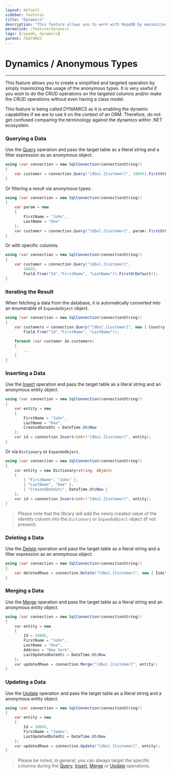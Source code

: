 ```yaml
---
layout: default
sidebar: features
title: "Dynamics"
description: "This feature allows you to work with RepoDB by maximizing the usage of dynamics."
permalink: /feature/dynamics
tags: [repodb, dynamics]
parent: FEATURES
---
```


# Dynamics / Anonymous Types

---

This feature allows you to create a simplified and targeted operation by simply maximizing the usage of the anonymous types. It is very useful if you wish to do the CRUD operations on the targeted columns and/or make the CRUD operations without even having a class model.

This feature is being called DYNAMICS as it is enabling the dynamic capabilities if we are to use it on the context of an ORM. Therefore, do not get confused comparing the terminology against the dynamics within .NET ecosystem.

### Querying a Data

Use the [Query](/operation/query) operation and pass the target table as a literal string and a filter expression as an anonymous object.

```csharp
using (var connection = new SqlConnection(connectionString))
{
    var customer = connection.Query("[dbo].[Customer]", 10045).FirstOrDefault();
}
```

Or filtering a result via anonymous types.

```csharp
using (var connection = new SqlConnection(connectionString))
{
    var param = new
    {
        FirstName = "John",
        LastName = "Doe"
    };
    var customer = connection.Query("[dbo].[Customer]", param).FirstOrDefault();
}
```

Or with specific columns.

```csharp
using (var connection = new SqlConnection(connectionString))
{
    var customer = connection.Query("[dbo].[Customer]",
        10045,
        Field.From("Id","FirstName", "LastName")).FirstOrDefault();
}
```

### Iterating the Result

When fetching a data from the database, it is automatically converted into an enumerable of `ExpandoObject` object.

```csharp
using (var connection = new SqlConnection(connectionString))
{
    var customers = connection.Query("[dbo].[Customer]", new { Country = "Denmark" },
        Field.From("Id","FirstName", "LastName"));

    foreach (var customer in customers)
    {
        ...
    }
}
```

### Inserting a Data

Use the [Insert](/operation/insert) operation and pass the target table as a literal string and an anonymous entity object.

```csharp
using (var connection = new SqlConnection(connectionString))
{
    var entity = new
    {
        FirstName = "John",
        LastName = "Doe",
        CreatedDateUtc = DateTime.UtcNow
    };
    var id = connection.Insert<int>("[dbo].[Customer]", entity);
}
```

Or via `Dictionary` or `ExpandoObject`.

```csharp
using (var connection = new SqlConnection(connectionString))
{
    var entity = new Dictionary<string, object>
    {
        { "FirstName", "John" },
        { "LastName", "Doe" },
        { "CreatedDateUtc", DateTime.UtcNow }
    };
    var id = connection.Insert<int>("[dbo].[Customer]", entity);
}
```

> Please note that the library will add the newly created value of the identity column into the `Dictionary` or `ExpandoObject` object (if not present).

### Deleting a Data

Use the [Delete](/operation/delete) operation and pass the target table as a literal string and a filter expression as an anonymous object.

```csharp
using (var connection = new SqlConnection(connectionString))
{
    var deletedRows = connection.Delete("[dbo].[Customer]", new { IsActive = false });
}
```

### Merging a Data

Use the [Merge](/operation/merge) operation and pass the target table as a literal string and an anonymous entity object.

```csharp
using (var connection = new SqlConnection(connectionString))
{
    var entity = new
    {
        Id = 10045,
        FirstName = "John",
        LastName = "Doe",
        Address = "New York",
        LastUpdatedDateUtc = DateTime.UtcNow
    };
    var updatedRows = connection.Merge("[dbo].[Customer]", entity);
}
```

### Updating a Data

Use the [Update](/operation/update) operation and pass the target table as a literal string and a anonymous entity object.

```csharp
using (var connection = new SqlConnection(connectionString))
{
    var entity = new
    {
        Id = 10045,
        FirstName = "James",
        LastUpdatedDateUtc = DateTime.UtcNow
    };
    var updatedRows = connection.Update("[dbo].[Customer]", entity);
}
```

> Please be noted, in general, you can always target the specific columns during the [Query](/operation/query), [Insert](/operation/insert), [Merge](/operation/merge) or [Update](/operation/update) operations.
